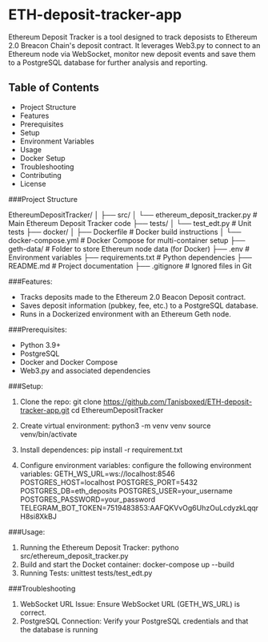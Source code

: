 # ETH-deposit-tracker-app

Ethereum Deposit Tracker is a tool designed to track deposists to Ethereum 2.0 Breacon Chain's deposit contract. It leverages Web3.py to connect to an Ethereum node via WebSocket, monitor new deposit events and save them to a PostgreSQL database for further analysis and reporting.

## Table of Contents
- Project Structure
- Features
- Prerequisites
- Setup
- Environment Variables
- Usage
- Docker Setup
- Troubleshooting
- Contributing
- License

###Project Structure

EthereumDepositTracker/
│
├── src/
│   └── ethereum_deposit_tracker.py    # Main Ethereum Deposit Tracker code
├── tests/
│   └── test_edt.py # Unit tests
├── docker/
│   ├── Dockerfile                     # Docker build instructions
│   └── docker-compose.yml              # Docker Compose for multi-container setup
├── geth-data/                         # Folder to store Ethereum node data (for Docker)
├── .env                               # Environment variables
├── requirements.txt                    # Python dependencies
├── README.md                          # Project documentation
├── .gitignore                          # Ignored files in Git


###Features:
- Tracks deposits made to the Ethereum 2.0 Beacon Deposit contract.
- Saves deposit information (pubkey, fee, etc.) to a PostgreSQL database.
- Runs in a Dockerized environment with an Ethereum Geth node.

###Prerequisites:
- Python 3.9+
- PostgreSQL
- Docker and Docker Compose
- Web3.py and associated dependencies

###Setup:
1. Clone the repo:
  git clone https://github.com/Tanisboxed/ETH-deposit-tracker-app.git
  cd EthereumDepositTracker

2. Create virtual environment:
  python3 -m venv venv
  source venv/bin/activate

3. Install dependences:
  pip install -r requirement.txt

4. Configure environment variables:
   configure the following environment variables:
   GETH_WS_URL=ws://localhost:8546
   POSTGRES_HOST=localhost
   POSTGRES_PORT=5432
   POSTGRES_DB=eth_deposits
   POSTGRES_USER=your_username
   POSTGRES_PASSWORD=your_password
   TELEGRAM_BOT_TOKEN=7519483853:AAFQKVvOg6UhzOuLcdyzkLqqrH8si8XkBJ

###Usage:
1. Running the Ethereum Deposit Tracker: pythono src/ethereum_deposit_tracker.py
2. Build and start the Docket container: docker-compose up --build
3. Running Tests: unittest tests/test_edt.py

###Troubleshooting
1. WebSocket URL Issue: Ensure WebSocket URL (GETH_WS_URL) is correct.
2. PostgreSQL Connection: Verify your PostgreSQL credentials and that the database is running

